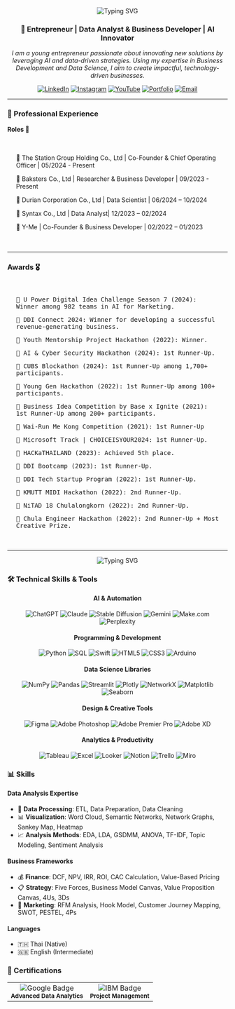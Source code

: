<div align="center">
  <img src="https://readme-typing-svg.demolab.com?font=Fira+Code&size=32&duration=2800&pause=2000&color=A9FEF7&center=true&vCenter=true&width=940&lines=Hi+👋+I'm+Naruebet+Aungsirikulthumrong" alt="Typing SVG" />
</div>

<h3 align="center">🚀 Entrepreneur | Data Analyst & Business Developer | AI Innovator</h3>

<div align="center">
  <p><i>I am a young entrepreneur passionate about innovating new solutions by leveraging AI and data-driven strategies. Using my expertise in Business Development and Data Science, I aim to create impactful, technology-driven businesses.</i></p>
</div> 

<div align="center">
  
[![LinkedIn](https://img.shields.io/badge/LinkedIn-0077B5?style=for-the-badge&logo=linkedin&logoColor=white)](https://www.linkedin.com/in/leonaruebet/)
[![Instagram](https://img.shields.io/badge/Instagram-E4405F?style=for-the-badge&logo=instagram&logoColor=white)](https://www.instagram.com/leonaruebet/)
[![YouTube](https://img.shields.io/badge/YouTube-FF0000?style=for-the-badge&logo=youtube&logoColor=white)](https://www.youtube.com/@leonaruebet)
[![Portfolio](https://img.shields.io/badge/Portfolio-FF7139?style=for-the-badge&logo=Firefox-Browser&logoColor=white)](https://naruebet.ireadcustomer.com)
[![Email](https://img.shields.io/badge/Email-D14836?style=for-the-badge&logo=gmail&logoColor=white)](mailto:leonaruebet@gmail.com)

</div>

---

### 💼 Professional Experience


**Roles 🌟**
  <kbd>
    <div align="left" style="padding: 20px;">
      <p>🏢 The Station Group Holding Co., Ltd | Co-Founder & Chief Operating Officer | 05/2024 - Present</p>
      <p>🏢 Baksters Co., Ltd | Researcher & Business Developer | 09/2023 - Present</p>
      <p>🏢 Durian Corporation Co., Ltd | Data Scientist | 06/2024 – 10/2024</p>
      <p>🏢 Syntax Co., Ltd | Data Analyst| 12/2023 – 02/2024</p>
      <p>🏢 Y-Me | Co-Founder & Business Developer | 02/2022 – 01/2023</p>
    </div>
  </kbd>
</div>

---

### Awards 🎖️

  <kbd>
    <div align="left" style="padding: 20px;">
      <p>🥇 U Power Digital Idea Challenge Season 7 (2024): Winner among 982 teams in AI for Marketing.</p>
      <p>🥇 DDI Connect 2024: Winner for developing a successful revenue-generating business.</p>
      <p>🥇 Youth Mentorship Project Hackathon (2022): Winner.</p>
      <p>🥈 AI & Cyber Security Hackathon (2024): 1st Runner-Up.</p>
      <p>🥈 CUBS Blockathon (2024): 1st Runner-Up among 1,700+ participants.</p>
      <p>🥈 Young Gen Hackathon (2022): 1st Runner-Up among 100+ participants.</p>
      <p>🥈 Business Idea Competition by Base x Ignite (2021): 1st Runner-Up among 200+ participants.</p>
      <p>🥈 Wai-Run Me Kong Competition (2021): 1st Runner-Up</p>
      <p>🥈 Microsoft Track | CHOICEISYOUR2024: 1st Runner-Up.</p>
      <p>🥈 HACKaTHAILAND (2023): Achieved 5th place.</p>
      <p>🥈 DDI Bootcamp (2023): 1st Runner-Up.</p>
      <p>🥈 DDI Tech Startup Program (2022): 1st Runner-Up.</p>
      <p>🥉 KMUTT MIDI Hackathon (2022): 2nd Runner-Up.</p>
      <p>🥉 NiTAD 18 Chulalongkorn (2022): 2nd Runner-Up.</p>
      <p>🥉 Chula Engineer Hackathon (2022): 2nd Runner-Up + Most Creative Prize.</p>
    </div>
  </kbd>
</div>

---

<div align="center">
  <img src="https://readme-typing-svg.demolab.com?font=Fira+Code&size=24&duration=2800&pause=2000&color=A9FEF7&center=true&vCenter=true&width=940&lines=Innovating+at+the+intersection+of+Data,+AI,+and+Business!" alt="Typing SVG" />
</div>

### 🛠️ Technical Skills & Tools

<div align="center">

#### AI & Automation
![ChatGPT](https://img.shields.io/badge/ChatGPT-74aa9c?style=for-the-badge&logo=openai&logoColor=white)
![Claude](https://img.shields.io/badge/Claude-000000?style=for-the-badge)
![Stable Diffusion](https://img.shields.io/badge/Stable_Diffusion-FF9E0F?style=for-the-badge)
![Gemini](https://img.shields.io/badge/Gemini-4285F4?style=for-the-badge&logo=google&logoColor=white)
![Make.com](https://img.shields.io/badge/Make.com-2E77BC?style=for-the-badge)
![Perplexity](https://img.shields.io/badge/Perplexity-purple?style=for-the-badge)

#### Programming & Development
![Python](https://img.shields.io/badge/Python-3776AB?style=for-the-badge&logo=python&logoColor=white)
![SQL](https://img.shields.io/badge/SQL-4479A1?style=for-the-badge&logo=mysql&logoColor=white)
![Swift](https://img.shields.io/badge/Swift-FA7343?style=for-the-badge&logo=swift&logoColor=white)
![HTML5](https://img.shields.io/badge/HTML5-E34F26?style=for-the-badge&logo=html5&logoColor=white)
![CSS3](https://img.shields.io/badge/CSS3-1572B6?style=for-the-badge&logo=css3&logoColor=white)
![Arduino](https://img.shields.io/badge/Arduino-00979D?style=for-the-badge&logo=Arduino&logoColor=white)

#### Data Science Libraries
![NumPy](https://img.shields.io/badge/NumPy-013243?style=for-the-badge&logo=numpy&logoColor=white)
![Pandas](https://img.shields.io/badge/Pandas-150458?style=for-the-badge&logo=pandas&logoColor=white)
![Streamlit](https://img.shields.io/badge/Streamlit-FF4B4B?style=for-the-badge&logo=Streamlit&logoColor=white)
![Plotly](https://img.shields.io/badge/Plotly-3F4F75?style=for-the-badge&logo=plotly&logoColor=white)
![NetworkX](https://img.shields.io/badge/NetworkX-blue?style=for-the-badge)
![Matplotlib](https://img.shields.io/badge/Matplotlib-11557c?style=for-the-badge)
![Seaborn](https://img.shields.io/badge/Seaborn-3776AB?style=for-the-badge)

#### Design & Creative Tools
![Figma](https://img.shields.io/badge/Figma-F24E1E?style=for-the-badge&logo=figma&logoColor=white)
![Adobe Photoshop](https://img.shields.io/badge/Photoshop-31A8FF?style=for-the-badge&logo=adobe%20photoshop&logoColor=white)
![Adobe Premier Pro](https://img.shields.io/badge/Premier_Pro-9999FF?style=for-the-badge&logo=adobe%20premiere%20pro&logoColor=white)
![Adobe XD](https://img.shields.io/badge/Adobe_XD-FF61F6?style=for-the-badge&logo=adobe%20xd&logoColor=white)

#### Analytics & Productivity
![Tableau](https://img.shields.io/badge/Tableau-E97627?style=for-the-badge&logo=Tableau&logoColor=white)
![Excel](https://img.shields.io/badge/Excel-217346?style=for-the-badge&logo=microsoft-excel&logoColor=white)
![Looker](https://img.shields.io/badge/Looker-4285F4?style=for-the-badge&logo=looker&logoColor=white)
![Notion](https://img.shields.io/badge/Notion-000000?style=for-the-badge&logo=notion&logoColor=white)
![Trello](https://img.shields.io/badge/Trello-0052CC?style=for-the-badge&logo=trello&logoColor=white)
![Miro](https://img.shields.io/badge/Miro-050038?style=for-the-badge&logo=Miro&logoColor=white)

</div>

### 📊 Skills

<div align="left">

#### Data Analysis Expertise
- 🔄 **Data Processing**: ETL, Data Preparation, Data Cleaning
- 📊 **Visualization**: Word Cloud, Semantic Networks, Network Graphs, Sankey Map, Heatmap
- 📈 **Analysis Methods**: EDA, LDA, GSDMM, ANOVA, TF-IDF, Topic Modeling, Sentiment Analysis

#### Business Frameworks
- 💰 **Finance**: DCF, NPV, IRR, ROI, CAC Calculation, Value-Based Pricing
- 📋 **Strategy**: Five Forces, Business Model Canvas, Value Proposition Canvas, 4Us, 3Ds
- 📢 **Marketing**: RFM Analysis, Hook Model, Customer Journey Mapping, SWOT, PESTEL, 4Ps

#### Languages
- 🇹🇭 Thai (Native)
- 🇬🇧 English (Intermediate)

</div>

### 📜 Certifications

<div align="left">
  <table>
    <tr>
      <td align="center">
        <img src="https://img.shields.io/badge/Issuer-Google-4285F4?style=for-the-badge&logo=google&logoColor=white" alt="Google Badge"/>
        <br>
        <sub><b>Advanced Data Analytics</b></sub>
      </td>
      <td align="center">
        <img src="https://img.shields.io/badge/Issuer-IBM-052FAD?style=for-the-badge&logo=ibm&logoColor=white" alt="IBM Badge"/>
        <br>
        <sub><b>Project Management</b></sub>
      </td>
    </tr>
  </table>
</div>

